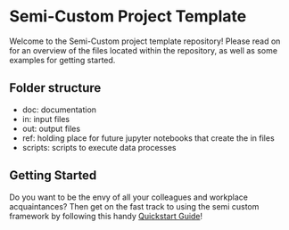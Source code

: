 # Semi-Custom Project Template

Welcome to the Semi-Custom project template repository! Please read on for an overview of the files located within the repository, as well as some examples for getting started.


## Folder structure
* doc: documentation
* in: input files
* out: output files
* ref: holding place for future jupyter notebooks that create the in files
* scripts: scripts to execute data processes

## Getting Started
Do you want to be the envy of all your colleagues and workplace acquaintances? Then get on the fast track to using the semi custom framework by following this handy [Quickstart Guide](https://github.com/dresources/semi_custom/wiki/Quickstart-Guide)!